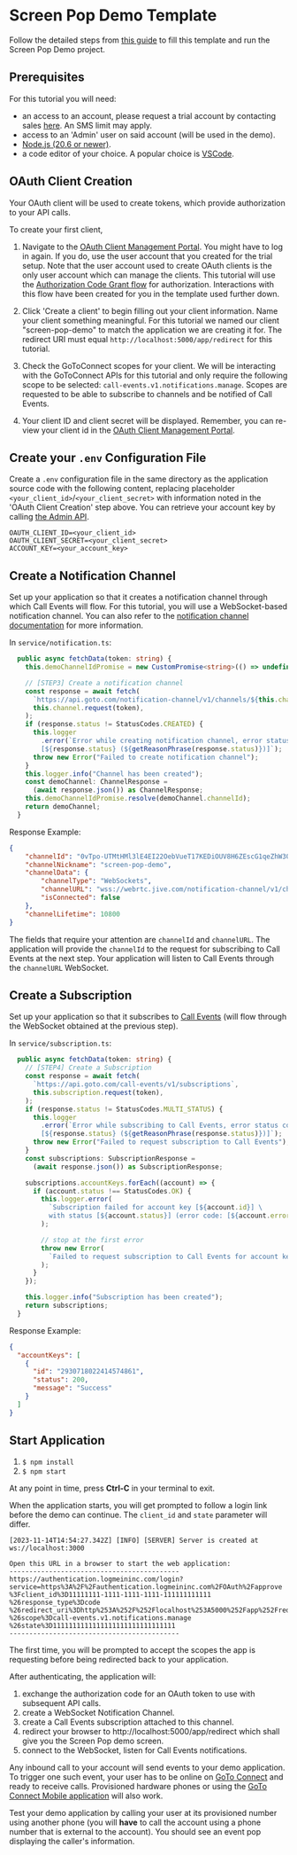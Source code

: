 # Screen Pop Demo Template

Follow the detailed steps from [this guide](https://developer.goto.com/guides/GoToConnect/11_Screen_Pop/) to fill this template and run the Screen Pop Demo project.

## Prerequisites

For this tutorial you will need:

- an access to an account, please request a trial account by contacting sales [here](https://buy.goto.com/connect/trial?utm_source=developer.goto.com&utm_medium=referral&utm_campaign=trial). An SMS limit may apply.
- access to an 'Admin' user on said account (will be used in the demo).
- [Node.js (20.6 or newer)](https://nodejs.org/en/download/).
- a code editor of your choice. A popular choice is [VSCode](https://code.visualstudio.com/).

## OAuth Client Creation

Your OAuth client will be used to create tokens, which provide authorization to your API calls.

To create your first client,
1. Navigate to the [OAuth Client Management Portal](https://developer.logmeininc.com/clients). You might have to log in again. If you do, use the user account that you created for the trial setup. Note that the user account used to create OAuth clients is the only user account which can manage the clients. This tutorial will use the [Authorization Code Grant flow](https://developer.goto.com/Authentication/#section/Authorization-Flows/Authorization-Code-Grant) for authorization. Interactions with this flow have been created for you in the template used further down.

2. Click 'Create a client' to begin filling out your client information. Name your client something meaningful. For this tutorial we named our client "screen-pop-demo" to match the application we are creating it for. The redirect URI must equal `http://localhost:5000/app/redirect` for this tutorial.

3. Check the GoToConnect scopes for your client. We will be interacting with the GoToConnect APIs for this tutorial and only require the following scope to be selected: `call-events.v1.notifications.manage`. Scopes are requested to be able to subscribe to channels and be notified of Call Events.

4. Your client ID and client secret will be displayed. Remember, you can re-view your client id in the [OAuth Client Management Portal](https://developer.logmeininc.com/clients).

## Create your `.env` Configuration File

Create a `.env` configuration file in the same directory as the application source code with
the following content, replacing placeholder `<your_client_id>`/`<your_client_secret>` with information noted in the 'OAuth Client Creation' step above.
You can retrieve your account key by calling [the Admin API](https://developer.goto.com/guides/GoToConnect/09_HOW_fetchAccountUsers/).

```
OAUTH_CLIENT_ID=<your_client_id>
OAUTH_CLIENT_SECRET=<your_client_secret>
ACCOUNT_KEY=<your_account_key>
```

## Create a Notification Channel

Set up your application so that it creates a notification channel through which Call Events will flow. For this tutorial, you will use a WebSocket-based notification channel. You can also refer to the [notification channel documentation](https://developer.goto.com/GoToConnect/#tag/Notification-Channel-Overview) for more information.

In `service/notification.ts`:

```typescript
  public async fetchData(token: string) {
    this.demoChannelIdPromise = new CustomPromise<string>(() => undefined);

    // [STEP3] Create a notification channel
    const response = await fetch(
      `https://api.goto.com/notification-channel/v1/channels/${this.channelNickname}`,
      this.channel.request(token),
    );
    if (response.status != StatusCodes.CREATED) {
      this.logger
        .error(`Error while creating notification channel, error status code: \
        [${response.status} (${getReasonPhrase(response.status)})]`);
      throw new Error("Failed to create notification channel");
    }
    this.logger.info("Channel has been created");
    const demoChannel: ChannelResponse =
      (await response.json()) as ChannelResponse;
    this.demoChannelIdPromise.resolve(demoChannel.channelId);
    return demoChannel;
  }
```

Response Example:

```json
{
    "channelId": "0vTpo-UTMtHMl3lE4EI22OebVueT17KEDiOUV8H6ZEscG1qeZhW30kVeRj5UryQBHMA5mM58BzCvaAtpWl7vYKw",
    "channelNickname": "screen-pop-demo",
    "channelData": {
        "channelType": "WebSockets",
        "channelURL": "wss://webrtc.jive.com/notification-channel/v1/channels/0vTpo-UTMtHMl3lE4EI22OebVueT17KEDiOUV8H6ZEscG1qeZhW30kVeRj5UryQBHMA5mM58BzCvaAtpWl7vYKw/channelId/ws",
        "isConnected": false
    },
    "channelLifetime": 10800
}
```

The fields that require your attention are `channelId` and `channelURL`. The application will provide the `channelId` to the request for subscribing to Call Events at the next step. Your application will listen to Call Events through the `channelURL` WebSocket.

## Create a Subscription

Set up your application so that it subscribes to [Call Events](https://developer.goto.com/GoToConnect/#tag/Call-Events-Overview) (will flow through the WebSocket obtained at the previous step).

In `service/subscription.ts`:

```typescript
  public async fetchData(token: string) {
    // [STEP4] Create a Subscription
    const response = await fetch(
      `https://api.goto.com/call-events/v1/subscriptions`,
      this.subscription.request(token),
    );
    if (response.status != StatusCodes.MULTI_STATUS) {
      this.logger
        .error(`Error while subscribing to Call Events, error status code: \
        [${response.status} (${getReasonPhrase(response.status)})]`);
      throw new Error("Failed to request subscription to Call Events");
    }
    const subscriptions: SubscriptionResponse =
      (await response.json()) as SubscriptionResponse;

    subscriptions.accountKeys.forEach((account) => {
      if (account.status !== StatusCodes.OK) {
        this.logger.error(
          `Subscription failed for account key [${account.id}] \
          with status [${account.status}] (error code: [${account.errorCode}])`,
        );

        // stop at the first error
        throw new Error(
          `Failed to request subscription to Call Events for account key: [${account.id}]`,
        );
      }
    });

    this.logger.info("Subscription has been created");
    return subscriptions;
  }
```

Response Example:

```json
{
  "accountKeys": [
    {
      "id": "2930718022414574861",
      "status": 200,
      "message": "Success"
    }
  ]
}
```

## Start Application

1. `$ npm install`
2. `$ npm start`

At any point in time, press **Ctrl-C** in your terminal to exit.

When the application starts, you will get prompted to follow a login link before the demo
can continue. The `client_id` and `state` parameter will differ.

```
[2023-11-14T14:54:27.342Z] [INFO] [SERVER] Server is created at ws://localhost:3000

Open this URL in a browser to start the web application:
-------------------------------------------
https://authentication.logmeininc.com/login?service=https%3A%2F%2Fauthentication.logmeininc.com%2FOAuth%2Fapprove
%3Fclient_id%3D11111111-1111-1111-1111-111111111111
%26response_type%3Dcode
%26redirect_uri%3Dhttp%253A%252F%252Flocalhost%253A5000%252Fapp%252Fredirect
%26scope%3Dcall-events.v1.notifications.manage
%26state%3D1111111111111111111111111111111
-------------------------------------------
```

The first time, you will be prompted to accept the scopes the app is requesting before being redirected back to your application.

After authenticating, the application will:
1. exchange the authorization code for an OAuth token to use with subsequent API calls.
2. create a WebSocket Notification Channel.
3. create a Call Events subscription attached to this channel.
4. redirect your browser to http://localhost:5000/app/redirect which shall give you the Screen Pop demo screen.
5. connect to the WebSocket, listen for Call Events notifications.

Any inbound call to your account will send events to your demo application. To trigger one such event, your user has to be online on [GoTo Connect](https://app.goto.com) and ready to receive calls.
Provisioned hardware phones or using the [GoTo Connect Mobile application](https://www.goto.com/connect/applications) will also work.

Test your demo application by calling your user at its provisioned number using another phone (you will **have** to call the account using a phone number that is external to the account). You should see an event pop displaying the caller's information.
